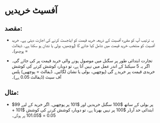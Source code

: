 # **آفسیٹ خریدیں**

## مقصد: 

- یہ ترتیب آپ کو مقررہ آفسیٹ کے ذریعہ خرید قیمت کو ایڈجسٹ کرنے کی اجازت دیتی ہے۔ خرید آفسیٹ کو منتخب خرید قیمت میں شامل کیا جائے گا (پوچھیں، بولی یا نشان ہو سکتا ہے۔ ڈیفالٹ = پوچھو)۔

- تجارت ابتدائی طور پر سگنل میں موصول ہونے والی خرید قیمت پر کی جائے گی۔ اگر یہ 5 سیکنڈ کے اندر عمل میں نہیں آتا ہے، تو دوبارہ کوشش کرنے کی کوشش خریدی قیمت پر خریدے گی (پوچھیں، بولی یا نشان لگائیں۔ ڈیفالٹ = پوچھیں) پلس آف سیٹ (ڈیفالٹ 0.05 ہے)۔ 

## مثال:

- $99 پر بولی کے ساتھ $100 سگنل خریدیں اور $101 پر پوچھیں۔ اگر خرید کے لیے ابتدائی حد آرڈر $100 پر نہیں بھرتا ہے، تو دوبارہ کوشش کرنے کی کوشش $101 + 0.05 = $101.05 پر ہوگی۔
